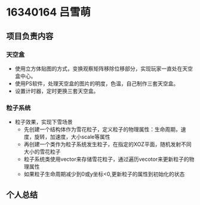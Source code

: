 # 16340164 吕雪萌

## 项目负责内容

### 天空盒

- 使用立方体贴图的方式，变换观察矩阵移除位移部分，实现玩家一直处在天空盒中心。
- 使用PS软件，处理天空盒的图片的明度，色温，自己制作三套天空盒。
- 设置计时器，定时更换三套天空盒。

### 粒子系统

- 粒子效果，实现下雪场景 
	- 先创建一个结构体作为雪花粒子，定义粒子的物理属性：生命周期，速度，旋转，加速度，大小scale等属性
	- 再创建一个类作为粒子系统发生粒子，在指定的XOZ平面，随机发射不同大小的雪花粒子
	- 粒子系统类使用vector来存储雪花粒子，通过遍历vecotor来更新粒子的物理属性
	- 如果粒子生命周期减少到0或y坐标<0,更新粒子的属性到初始化的状态
  
## 个人总结 
